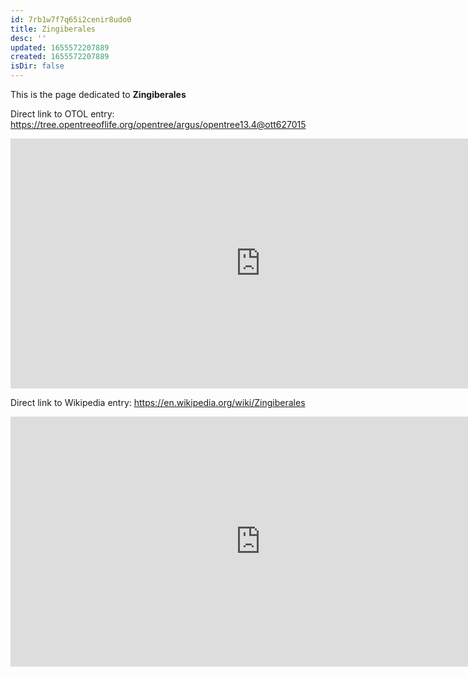 ```yaml
---
id: 7rb1w7f7q65i2cenir8udo0
title: Zingiberales
desc: ''
updated: 1655572207889
created: 1655572207889
isDir: false
---
```

This is the page dedicated to **Zingiberales**


Direct link to OTOL entry: https://tree.opentreeoflife.org/opentree/argus/opentree13.4@ott627015



<html>
    <body>
    <iframe src="https://tree.opentreeoflife.org/opentree/argus/opentree13.4@ott627015"
    width="800" height="400" frameborder="0" allowfullscreen> </iframe>
    </body>
</html>
    


Direct link to Wikipedia entry: https://en.wikipedia.org/wiki/Zingiberales



<html>
    <body>
    <iframe src="https://en.wikipedia.org/wiki/Zingiberales"
    width="800" height="400" frameborder="0" allowfullscreen> </iframe>
    </body>
</html>
    
